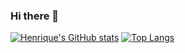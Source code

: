 ### Hi there 👋

[![Henrique's GitHub stats](https://github-readme-stats.vercel.app/api?username=DeltaAlchemist&show_icons=true&theme=tokyonight)](https://github.com/DeltaAlchemist/github-readme-stats)
[![Top Langs](https://github-readme-stats.vercel.app/api/top-langs/?username=DeltaAlchemist&layout=compact&show_icons=true&theme=tokyonight&hide=html)](https://github.com/anuraghazra/github-readme-stats)

<!--
**DeltaAlchemist/DeltaAlchemist** is a ✨ _special_ ✨ repository because its `README.md` (this file) appears on your GitHub profile.

Here are some ideas to get you started:

- 🔭 I’m currently working on ...
- 🌱 I’m currently learning ...
- 👯 I’m looking to collaborate on ...
- 🤔 I’m looking for help with ...
- 💬 Ask me about ...
- 📫 How to reach me: ...
- 😄 Pronouns: ...
- ⚡ Fun fact: ...
-->
